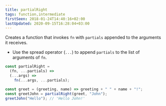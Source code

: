 ```yaml
---
title: partialRight
tags: function,intermediate
firstSeen: 2018-01-24T14:40:16+02:00
lastUpdated: 2020-09-15T16:28:04+03:00
---
```


Creates a function that invokes `fn` with `partials` appended to the arguments it receives.

- Use the spread operator (`...`) to append `partials` to the list of arguments of `fn`.

```js
const partialRight =
  (fn, ...partials) =>
  (...args) =>
    fn(...args, ...partials);
```

```js
const greet = (greeting, name) => greeting + " " + name + "!";
const greetJohn = partialRight(greet, "John");
greetJohn("Hello"); // 'Hello John!'
```

